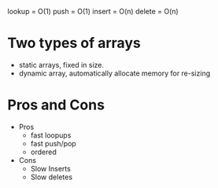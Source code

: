 lookup = O(1)
push = O(1)
insert = O(n)
delete = O(n)

# Two types of arrays

- static arrays, fixed in size.
- dynamic array, automatically allocate memory for re-sizing

# Pros and Cons

- Pros
  - fast loopups
  - fast push/pop
  - ordered
- Cons
  - Slow Inserts
  - Slow deletes
